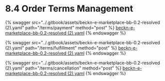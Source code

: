# 8.4 Order Terms Management

{% swagger src="../.gitbook/assets/beckn-e-marketplace-bb-0.2-resolved (2).yaml" path="/terms/payment" method="post" %}
[beckn-e-marketplace-bb-0.2-resolved (2).yaml](<../.gitbook/assets/beckn-e-marketplace-bb-0.2-resolved (2).yaml>)
{% endswagger %}

{% swagger src="../.gitbook/assets/beckn-e-marketplace-bb-0.2-resolved (2).yaml" path="/terms/fulfillment" method="post" %}
[beckn-e-marketplace-bb-0.2-resolved (2).yaml](<../.gitbook/assets/beckn-e-marketplace-bb-0.2-resolved (2).yaml>)
{% endswagger %}

{% swagger src="../.gitbook/assets/beckn-e-marketplace-bb-0.2-resolved (2).yaml" path="/terms/cancellation" method="post" %}
[beckn-e-marketplace-bb-0.2-resolved (2).yaml](<../.gitbook/assets/beckn-e-marketplace-bb-0.2-resolved (2).yaml>)
{% endswagger %}